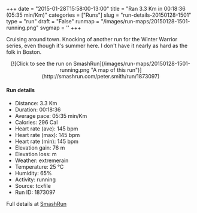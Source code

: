 +++
date = "2015-01-28T15:58:00-13:00"
title = "Ran 3.3 Km in 00:18:36 (05:35 min/Km)"
categories = ["Runs"]
slug = "run-details-20150128-1501"
type = "run"
draft = "False"
runmap = "/images/run-maps/20150128-1501-running.png"
svgmap = '<polyline points="85 0, 64 20, 59 28, 37 46, 62 65, 45 82, 39 98, 38 100, 15 96, 19 77, 22 72, 38 44, 58 28, 75 8, 76 8">'
+++

Cruising around town. Knocking of another run for the Winter Warrior series, even though it's summer here. I don't have it nearly as hard as the folk in Boston. 

<!--more-->

<center>
[![Click to see the run on SmashRun](/images/run-maps/20150128-1501-running.png "A map of this run")](http://smashrun.com/peter.smith/run/1873097)
</center>

#### Run details

* Distance: 3.3 Km
* Duration: 00:18:36
* Average pace: 05:35 min/Km
* Calories: 296 Cal
* Heart rate (ave): 145 bpm
* Heart rate (max): 145 bpm
* Heart rate (min): 145 bpm
* Elevation gain: 76 m
* Elevation loss:  m
* Weather: extremerain
* Temperature: 25 &deg;C
* Humidity: 65%
* Activity: running
* Source: tcxfile
* Run ID: 1873097

Full details at [SmashRun](http://smashrun.com/peter.smith/run/1873097)